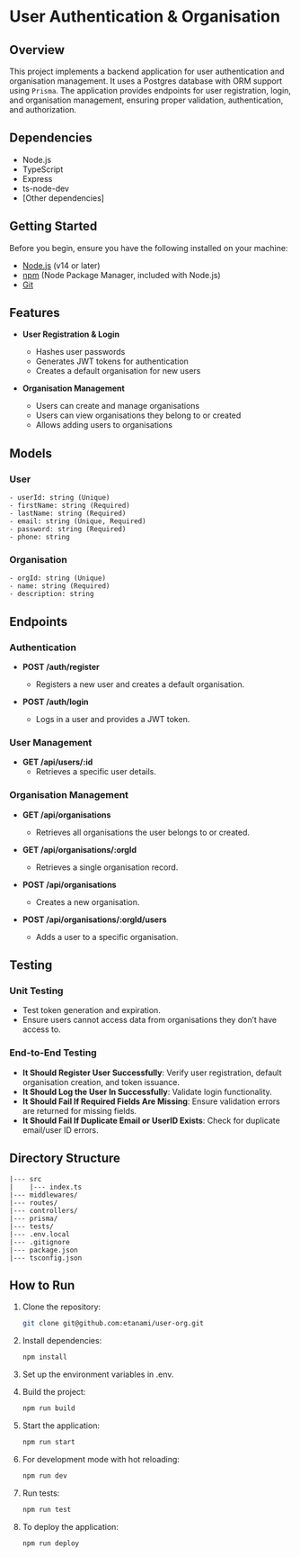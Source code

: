 # User Authentication & Organisation

## Overview

This project implements a backend application for user authentication and organisation management. It uses a Postgres database with ORM support using `Prisma`. The application provides endpoints for user registration, login, and organisation management, ensuring proper validation, authentication, and authorization.

## Dependencies

- Node.js
- TypeScript
- Express
- ts-node-dev
- [Other dependencies]

## Getting Started

Before you begin, ensure you have the following installed on your machine:

- [Node.js](https://nodejs.org/) (v14 or later)
- [npm](https://www.npmjs.com/) (Node Package Manager, included with Node.js)
- [Git](https://git-scm.com/)

## Features

- **User Registration & Login**

  - Hashes user passwords
  - Generates JWT tokens for authentication
  - Creates a default organisation for new users

- **Organisation Management**
  - Users can create and manage organisations
  - Users can view organisations they belong to or created
  - Allows adding users to organisations

## Models

### User

```
- userId: string (Unique)
- firstName: string (Required)
- lastName: string (Required)
- email: string (Unique, Required)
- password: string (Required)
- phone: string
```

### Organisation

```
- orgId: string (Unique)
- name: string (Required)
- description: string
```

## Endpoints

### Authentication

- **POST /auth/register**

  - Registers a new user and creates a default organisation.

- **POST /auth/login**
  - Logs in a user and provides a JWT token.

### User Management

- **GET /api/users/:id**
  - Retrieves a specific user details.

### Organisation Management

- **GET /api/organisations**

  - Retrieves all organisations the user belongs to or created.

- **GET /api/organisations/:orgId**

  - Retrieves a single organisation record.

- **POST /api/organisations**

  - Creates a new organisation.

- **POST /api/organisations/:orgId/users**
  - Adds a user to a specific organisation.

## Testing

### Unit Testing

- Test token generation and expiration.
- Ensure users cannot access data from organisations they don’t have access to.

### End-to-End Testing

- **It Should Register User Successfully**: Verify user registration, default organisation creation, and token issuance.
- **It Should Log the User In Successfully**: Validate login functionality.
- **It Should Fail If Required Fields Are Missing**: Ensure validation errors are returned for missing fields.
- **It Should Fail If Duplicate Email or UserID Exists**: Check for duplicate email/user ID errors.

## Directory Structure

```
|--- src
|    |--- index.ts
|--- middlewares/
|--- routes/
|--- controllers/
|--- prisma/
|--- tests/
|--- .env.local
|--- .gitignore
|--- package.json
|--- tsconfig.json
```

## How to Run

1. Clone the repository:

   ```bash
   git clone git@github.com:etanami/user-org.git

   ```

2. Install dependencies:

   ```bash
   npm install

   ```

3. Set up the environment variables in .env.

4. Build the project:

   ```bash
   npm run build

   ```

5. Start the application:

   ```bash
   npm run start

   ```

6. For development mode with hot reloading:

   ```bash
   npm run dev

   ```

7. Run tests:

   ```bash
   npm run test

   ```

8. To deploy the application:
   ```bash
   npm run deploy
   ```
